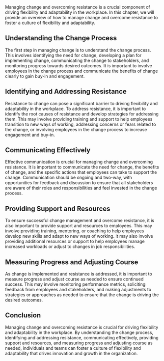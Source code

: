 
Managing change and overcoming resistance is a crucial component of driving flexibility and adaptability in the workplace. In this chapter, we will provide an overview of how to manage change and overcome resistance to foster a culture of flexibility and adaptability.

Understanding the Change Process
--------------------------------

The first step in managing change is to understand the change process. This involves identifying the need for change, developing a plan for implementing change, communicating the change to stakeholders, and monitoring progress towards desired outcomes. It is important to involve employees in the change process and communicate the benefits of change clearly to gain buy-in and engagement.

Identifying and Addressing Resistance
-------------------------------------

Resistance to change can pose a significant barrier to driving flexibility and adaptability in the workplace. To address resistance, it is important to identify the root causes of resistance and develop strategies for addressing them. This may involve providing training and support to help employees transition to new ways of working, addressing concerns or fears related to the change, or involving employees in the change process to increase engagement and buy-in.

Communicating Effectively
-------------------------

Effective communication is crucial for managing change and overcoming resistance. It is important to communicate the need for change, the benefits of change, and the specific actions that employees can take to support the change. Communication should be ongoing and two-way, with opportunities for feedback and discussion to ensure that all stakeholders are aware of their roles and responsibilities and feel invested in the change process.

Providing Support and Resources
-------------------------------

To ensure successful change management and overcome resistance, it is also important to provide support and resources to employees. This may involve providing training, mentoring, or coaching to help employees develop new skills and adapt to new ways of working. It may also involve providing additional resources or support to help employees manage increased workloads or adjust to changes in job responsibilities.

Measuring Progress and Adjusting Course
---------------------------------------

As change is implemented and resistance is addressed, it is important to measure progress and adjust course as needed to ensure continued success. This may involve monitoring performance metrics, soliciting feedback from employees and stakeholders, and making adjustments to strategies or approaches as needed to ensure that the change is driving the desired outcomes.

Conclusion
----------

Managing change and overcoming resistance is crucial for driving flexibility and adaptability in the workplace. By understanding the change process, identifying and addressing resistance, communicating effectively, providing support and resources, and measuring progress and adjusting course as needed, individuals and teams can foster a culture of flexibility and adaptability that drives innovation and growth in the organization.


